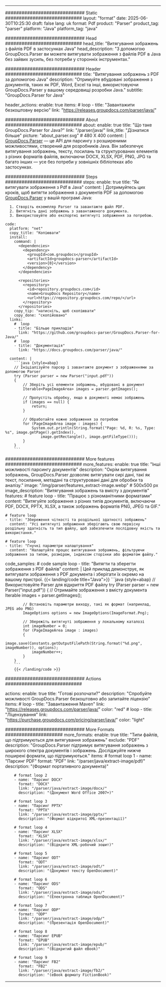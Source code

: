 


---
############################# Static ############################
layout: "format"
date:  2025-06-30T10:25:30
draft: false
lang: uk
format: Pdf
product: "Parser"
product_tag: "parser"
platform: "Java"
platform_tag: "java"

############################# Head ############################
head_title: "Витягування зображень з файлів PDF в застосунках Java"
head_description: "З допомогою GroupDocs.Parser ви можете витягувати зображення з файлів PDF в Java без зайвих зусиль, без потреби у сторонніх інструментах."

############################# Header ############################
title: "Витягування зображень з PDF за допомогою Java" 
description: "Отримуйте вбудовані зображення з документів, таких як PDF, Word, Excel та інші, використовуючи GroupDocs.Parser у вашому середовищі розробки Java."
subtitle: "GroupDocs.Parser for Java" 

header_actions:
  enable: true
  items:
    #  loop
    - title: "Завантажити безкоштовну версію"
      link: "https://releases.groupdocs.com/parser/java/"
      
############################# About ############################
about:
    enable: true
    title: "Що таке GroupDocs.Parser for Java?"
    link: "/parser/java/"
    link_title: "Дізнатися більше"
    picture: "about_parser.svg" # 480 X 400
    content: |
       [GroupDocs.Parser](/parser/java/) — це API для парсингу з розширеними можливостями, створений для розробників Java. Він забезпечує витягування зображень, тексту, посилань та структурованих елементів з різних форматів файлів, включаючи DOCX, XLSX, PDF, PNG, JPG та багато інших — усе без потреби у зовнішніх бібліотеках або застосунках.

############################# Steps ############################
steps:
    enable: true
    title: "Як витягувати зображення з Pdf в Java"
    content: |
      Дотримуйтесь цих кроків, щоб витягти зображення з документів PDF за допомогою [GroupDocs.Parser](/parser/java/) у вашій програмі Java:
      
      1. Створіть екземпляр Parser та завантажте файл PDF.
      2. Витягніть дані зображень з завантаженого документа.
      3. Використовуйте або експортні витягнуті зображення за потребою.
   
    code:
      platform: "net"
      copy_title: "Копіювати"
      install:
        command: |
          <dependencies>
            <dependency>
              <groupId>com.groupdocs</groupId>
              <artifactId>groupdocs-parser</artifactId>
              <version>{0}</version>
            </dependency>
          </dependencies>

          <repositories>
            <repository>
              <id>repository.groupdocs.com</id>
              <name>GroupDocs Repository</name>
              <url>https://repository.groupdocs.com/repo/</url>
            </repository>
          </repositories>
        copy_tip: "натисніть, щоб скопіювати"
        copy_done: "скопійовано"
      links:
        #  loop
        - title: "Більше прикладів"
          link: "https://github.com/groupdocs-parser/GroupDocs.Parser-for-Java/"
        #  loop
        - title: "Документація"
          link: "https://docs.groupdocs.com/parser/java/"
          
      content: |
        ```java {style=abap}
        // Ініціалізуйте парсер і завантажте документ з зображеннями за допомогою Parser
        try (Parser parser = new Parser("input.pdf"))
        {
            // Зберіть усі елементи зображень, вбудовані в документ
            Iterable<PageImageArea> images = parser.getImages();

            // Пропустіть обробку, якщо в документі немає зображень
            if (images == null) {
                return;
            }

            // Обработайте кожне зображення за потребою
            for (PageImageArea image : images) {
                System.out.println(String.format("Page: %d, R: %s, Type: %s", image.getPage().getIndex(), 
                    image.getRectangle(), image.getFileType()));
            }
        }
        ```            

############################# More features ############################
more_features:
  enable: true
  title: "Інші можливості парсингу документів"
  description: "Окрім витягування зображень, GroupDocs.Parser дозволяє витягувати сирі дані, такі як текст, посилання, метадані та структуровані дані для обробки та аналізу."
  image: "/img/parser/features_extract-image.webp" # 500x500 px
  image_description: "Витягування зображень та вмісту з документів"
  features:
    # feature loop
    - title: "Працює з різноманітними форматами"
      content: "Витягуйте зображення з різних типів документів, включаючи PDF, DOCX, PPTX, XLSX, а також зображень форматів PNG, JPEG та GIF."

    # feature loop
    - title: "Збереження чіткості та роздільної здатності зображень"
      content: "Усі витягнуті зображення зберігають свою первісну роздільну здатність та тип файлу, щоб забезпечити послідовну якість та використання."

    # feature loop
    - title: "Гнучкі параметри налаштування"
      content: "Налаштуйте процес витягування зображень, фільтруючи зображення за типом, розміром, індексом сторінки або форматом файлу."
      
  code_samples:
    # code sample loop
    - title: "Витягти та зберегти зображення з PDF файлів"
      content: |
        Цей приклад демонструє, як витягувати зображення з PDF документа і зберігати їх окремо на вашому пристрої.
        {{< landing/code title="Java">}}
        ```java {style=abap}
        //  Використовуйте Parser для відкриття PDF файлу
        try (Parser parser = new Parser("input.pdf"))
        {
            // Отримайте зображення з вмісту документа
            Iterable<PageImageArea> images = parser.getImages();

            // Встановіть параметри виходу, такі як формат (наприклад, JPEG або PNG)
            ImageOptions options = new ImageOptions(ImageFormat.Png);

            // Збережіть витягнуті зображення у локальному каталозі
            int imageNumber = 0;
            for (PageImageArea image : images)
            {
                image.save(Constants.getOutputFilePath(String.format("%d.png", imageNumber)), options);
                imageNumber++;
            }
        }
        ```
        {{< /landing/code >}}


############################# Actions ############################

actions:
  enable: true
  title: "Готові розпочати?"
  description: "Спробуйте можливості GroupDocs.Parser безкоштовно або запитайте ліцензію"
  items:
    #  loop
    - title: "Завантаження Maven"
      link: "https://releases.groupdocs.com/parser/java/"
      color: "red"
        #  loop
    - title: "Ліцензування"
      link: "https://purchase.groupdocs.com/pricing/parser/java/"
      color: "light"


############################# More Formats #####################
more_formats:
    enable: true
    title: "Типи файлів, що підтримуються для витягування зображень"
    exclude: "PDF"
    description: "GroupDocs.Parser підтримує витягування зображень з широкого спектра документів і зображень. Досліджуйте нижче поширені формати, що підтримуються."
    items: 
        # format loop 1
        - name: "Парсинг PDF"
          format: "PDF"
          link: "/parser/java/extract-image/pdf/"
          description: "(Формат портативного документа)"
          
        # format loop 2
        - name: "Парсинг DOCX"
          format: "DOCX"
          link: "/parser/java/extract-image/docx/"
          description: "(Документ Word Office 2007+)"
          
        # format loop 3
        - name: "Парсинг PPTX"
          format: "PPTX"
          link: "/parser/java/extract-image/pptx/"
          description: "(Формат відкритої XML-презентації)"
          
        # format loop 4
        - name: "Парсинг XLSX"
          format: "XLSX"
          link: "/parser/java/extract-image/xlsx/"
          description: "(Відкрите XML-робочий зошит)"
          
        # format loop 5
        - name: "Парсинг ODT"
          format: "ODT"
          link: "/parser/java/extract-image/odt/"
          description: "(Документ тексту OpenDocument)"
          
        # format loop 6
        - name: "Парсинг ODS"
          format: "ODS"
          link: "/parser/java/extract-image/ods/"
          description: "(Електронна таблиця OpenDocument)"
          
        # format loop 7
        - name: "Парсинг ODP"
          format: "ODP"
          link: "/parser/java/extract-image/odp/"
          description: "(Презентація OpenDocument)"
          
        # format loop 8
        - name: "Парсинг EPUB"
          format: "EPUB"
          link: "/parser/java/extract-image/epub/"
          description: "(Відкритий файл eBook)"
          
        # format loop 9
        - name: "Парсинг FB2"
          format: "FB2"
          link: "/parser/java/extract-image/fb2/"
          description: "(eBook формату FictionBook)"
         
          

---